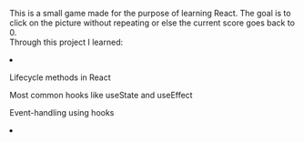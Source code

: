 This is a small game made for the purpose of learning React. The goal is to click on the picture without repeating or else the current score goes back to 0.
<br>
Through this project I learned:
<br>
<li>
<p>Lifecycle methods in React<p>
<p>Most common hooks like useState and useEffect<p>
<p>Event-handling using hooks<p>
<li>
  